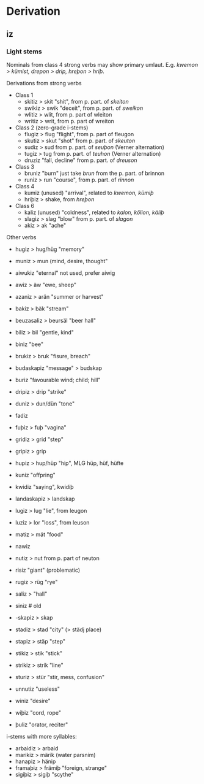 # Derivation

## iz

### Light stems

Nominals from class 4 strong verbs may show primary umlaut. E.g. _kwemon > kümist, drepon > drip, hreþon > hriþ_.

Derivations from strong verbs

- Class 1
  - skitiz > skit "shit", from p. part. of _skeiton_
  - swikiz > swik "deceit", from p. part. of _sweikon_
  - wlitiz > wlit, from p. part of wleiton
  - writiz > writ, from p. part of wreiton
- Class 2 (zero-grade i-stems)
  - flugiz > flug "flight", from p. part of fleugon
  - skutiz > skut "shot" from p. part. of _skeuton_
  - sudiz > sud from p. part. of _seuþon_ (Verner alternation)
  - tugiz > tug from p. part. of _teuhon_ (Verner alternation)
  - druziz "fall, decline" from p. part. of _dreuson_
- Class 3
  - bruniz "burn" just take _brun_ from the p. part. of brinnon
  - runiz > run "course", from p. part. of _rinnon_
- Class 4
  - kumiz (unused) "arrival", related to _kwemon, kümiþ_
  - hriþiz > shake, from _hreþon_
- Class 6
  - kaliz (unused) "coldness", related to _kalon, kőlion, käliþ_
  - slagiz > slag "blow" from p. part. of _slagon_
  - akiz > ak "ache"

Other verbs

- hugiz > hug/hüg "memory"
- muniz > mun (mind, desire, thought"

- aiwukiz "eternal" not used, prefer aiwig
- awiz > äw "ewe, sheep"
- azaniz > arän "summer or harvest"
- bakiz > bäk "stream"
- beuzasaliz > beursäl "beer hall"
- biliz > bil "gentle, kind"
- biniz "bee"
- brukiz > bruk "fisure, breach"
- budaskapiz "message" > budskap
- buriz "favourable wind; child; hill"
- dripiz > drip "strike"
- duniz > dun/dün "tone"
- fadiz
- fuþiz > fuþ "vagina"
- gridiz > grid "step"
- gripiz > grip
- hupiz > hup/hüp "hip", MLG hüp, hüf, hüfte
- kuniz "offpring"
- kwidiz "saying", kwidiþ
- landaskapiz > landskap
- lugiz > lug "lie", from leugon
- luziz > lor "loss", from leuson
- matiz > mät "food"
- nawiz
- nutiz > nut from p. part of neuton
- risiz "giant" (problematic)
- rugiz > rüg "rye"
- saliz > "hall"
- siniz # old
- -skapiz > skap
- stadiz > stad "city" (> städj place)
- stapiz > stäp "step"
- stikiz > stik "stick"
- strikiz > strik "line"
- sturiz > stür "stir, mess, confusion"
- unnutiz "useless"
- winiz "desire"
- wiþiz "cord, rope"
- þuliz "orator, reciter"

i-stems with more syllables:

- arbaidiz > arbaid
- marikiz > märik (water parsnim)
- hanapiz > hänip
- framaþiz > främiþ "foreign, strange"
- sigiþiz > sigiþ "scythe"
